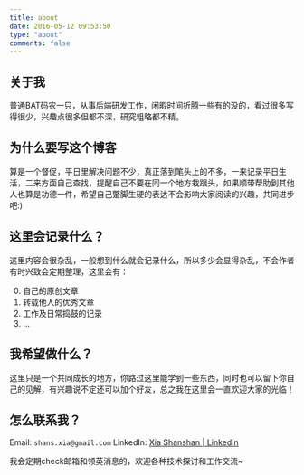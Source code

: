 ```yaml
---
title: about
date: 2016-05-12 09:53:50
type: "about"
comments: false
---
```


## 关于我

普通BAT码农一只，从事后端研发工作，闲暇时间折腾一些有的没的，看过很多写得很少，兴趣点很多但都不深，研究粗略都不精。

## 为什么要写这个博客

算是一个督促，平日里解决问题不少，真正落到笔头上的不多，一来记录平日生活，二来方面自己查找，提醒自己不要在同一个地方栽跟头，如果顺带帮助到其他人也算是功德一件，希望自己蹩脚生硬的表达不会影响大家阅读的兴趣，共同进步吧:)

## 这里会记录什么？

这里内容会很杂乱，一般想到什么就会记录什么，所以多少会显得杂乱，不会作者有时兴致会定期整理，这里会有：

0. 自己的原创文章
1. 转载他人的优秀文章
2. 工作及日常捣鼓的记录
3. ...

## 我希望做什么？

这里只是一个共同成长的地方，你路过这里能学到一些东西，同时也可以留下你自己的见解，有兴趣说不定还可以加个好友，总之我在这里会一直欢迎大家的光临！

## 怎么联系我？

Email: `shans.xia@gmail.com`
LinkedIn: [Xia Shanshan | LinkedIn](https://www.linkedin.com/in/xia-shanshan-913ab486/)

我会定期check邮箱和领英消息的，欢迎各种技术探讨和工作交流~